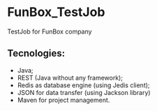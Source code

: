 # FunBox_TestJob
TestJob for FunBox company

## Tecnologies:
- Java;
- REST (Java without any framework);
- Redis as database engine (using Jedis client);
- JSON for data transfer (using Jackson library)
- Maven for project management.
